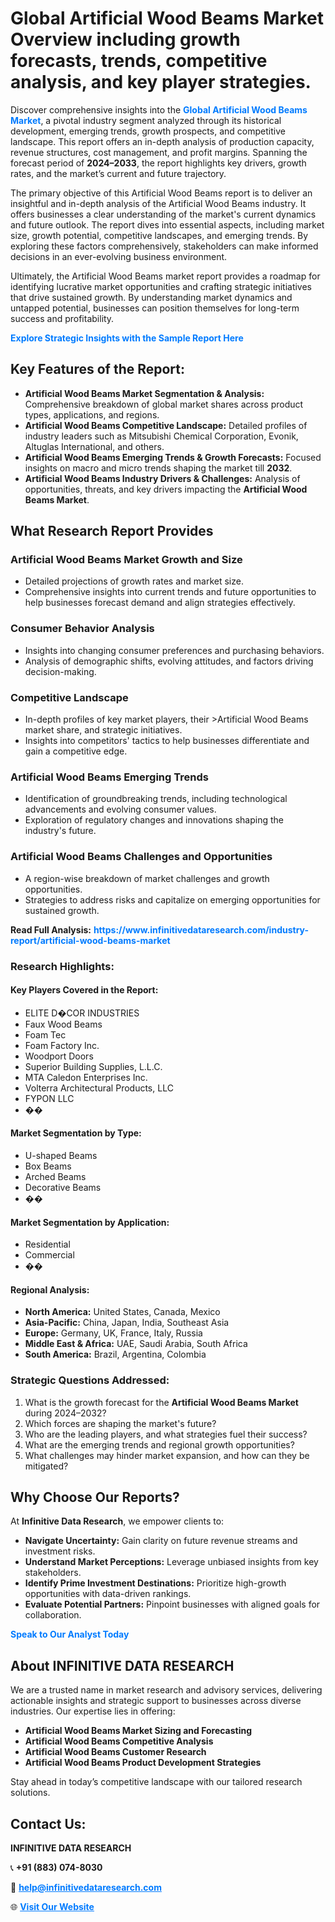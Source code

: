 <h1>Global Artificial Wood Beams Market Overview including growth forecasts, trends, competitive analysis, and key player strategies.</h1>
<p>
Discover comprehensive insights into the 
<a href="https://www.infinitivedataresearch.com/industry-report/artificial-wood-beams-market" rel="dofollow" style="color: #007BFF; text-decoration: none;"><strong>Global Artificial Wood Beams Market</strong></a>, a pivotal industry segment analyzed through its historical development, emerging trends, growth prospects, and competitive landscape. This report offers an in-depth analysis of production capacity, revenue structures, cost management, and profit margins. Spanning the forecast period of <strong>2024–2033</strong>, the report highlights key drivers, growth rates, and the market’s current and future trajectory.
</p>
<p>
The primary objective of this Artificial Wood Beams report is to deliver an insightful and in-depth analysis of the Artificial Wood Beams industry. It offers businesses a clear understanding of the market's current dynamics and future outlook. The report dives into essential aspects, including market size, growth potential, competitive landscapes, and emerging trends. By exploring these factors comprehensively, stakeholders can make informed decisions in an ever-evolving business environment.
</p>
<p>
Ultimately, the Artificial Wood Beams market report provides a roadmap for identifying lucrative market opportunities and crafting strategic initiatives that drive sustained growth. By understanding market dynamics and untapped potential, businesses can position themselves for long-term success and profitability.
</p>
<p>
<a href="https://www.infinitivedataresearch.com/request-sample/reportId=109318" style="color: #007BFF; text-decoration: none;"><strong>Explore Strategic Insights with the Sample Report Here</strong></a>
</p>

<h2>Key Features of the Report:</h2>
<ul>
<li><strong>Artificial Wood Beams Market Segmentation & Analysis:</strong> Comprehensive breakdown of global market shares across product types, applications, and regions.</li>
<li><strong>Artificial Wood Beams Competitive Landscape:</strong> Detailed profiles of industry leaders such as Mitsubishi Chemical Corporation, Evonik, Altuglas International, and others.</li>
<li><strong>Artificial Wood Beams Emerging Trends & Growth Forecasts:</strong> Focused insights on macro and micro trends shaping the market till <strong>2032</strong>.</li>
<li><strong>Artificial Wood Beams Industry Drivers & Challenges:</strong> Analysis of opportunities, threats, and key drivers impacting the <strong>Artificial Wood Beams Market</strong>.</li>
</ul>

<h2>What Research Report Provides</h2>
<h3>Artificial Wood Beams Market Growth and Size</h3>
<ul>
<li>Detailed projections of growth rates and market size.</li>
<li>Comprehensive insights into current trends and future opportunities to help businesses forecast demand and align strategies effectively.</li>
</ul>

<h3>Consumer Behavior Analysis</h3>
<ul>
<li>Insights into changing consumer preferences and purchasing behaviors.</li>
<li>Analysis of demographic shifts, evolving attitudes, and factors driving decision-making.</li>
</ul>

<h3>Competitive Landscape</h3>
<ul>
<li>In-depth profiles of key market players, their >Artificial Wood Beams market share, and strategic initiatives.</li>
<li>Insights into competitors' tactics to help businesses differentiate and gain a competitive edge.</li>
</ul>

<h3>Artificial Wood Beams Emerging Trends</h3>
<ul>
<li>Identification of groundbreaking trends, including technological advancements and evolving consumer values.</li>
<li>Exploration of regulatory changes and innovations shaping the industry's future.</li>
</ul>

<h3>Artificial Wood Beams Challenges and Opportunities</h3>
<ul>
<li>A region-wise breakdown of market challenges and growth opportunities.</li>
<li>Strategies to address risks and capitalize on emerging opportunities for sustained growth.</li>
</ul>
<p><strong>Read Full Analysis:</strong> <a href="https://www.infinitivedataresearch.com/industry-report/artificial-wood-beams-market" rel="dofollow" style="color: #007BFF; text-decoration: none;"><strong>https://www.infinitivedataresearch.com/industry-report/artificial-wood-beams-market</strong></a></p>
<h3>Research Highlights:</h3>
<h4>Key Players Covered in the Report:</h4>
<ul><li>ELITE D�COR INDUSTRIES</li><li>Faux Wood Beams</li><li>Foam Tec</li><li>Foam Factory Inc.</li><li>Woodport Doors</li><li>Superior Building Supplies, L.L.C.</li><li>MTA Caledon Enterprises Inc.</li><li>Volterra Architectural Products, LLC</li><li>FYPON LLC</li><li>��</li></ul>
<h4>Market Segmentation by Type:</h4>
<ul><li>U-shaped Beams</li><li>Box Beams</li><li>Arched Beams</li><li>Decorative Beams</li><li>��</li></ul>
<h4>Market Segmentation by Application:</h4>
<ul><li>Residential</li><li>Commercial</li><li>��</li></ul>

<h4>Regional Analysis:</h4>
<ul>
<li><strong>North America:</strong> United States, Canada, Mexico</li>
<li><strong>Asia-Pacific:</strong> China, Japan, India, Southeast Asia</li>
<li><strong>Europe:</strong> Germany, UK, France, Italy, Russia</li>
<li><strong>Middle East & Africa:</strong> UAE, Saudi Arabia, South Africa</li>
<li><strong>South America:</strong> Brazil, Argentina, Colombia</li>
</ul>

<h3>Strategic Questions Addressed:</h3>
<ol>
<li>What is the growth forecast for the <strong>Artificial Wood Beams Market</strong> during 2024–2032?</li>
<li>Which forces are shaping the market's future?</li>
<li>Who are the leading players, and what strategies fuel their success?</li>
<li>What are the emerging trends and regional growth opportunities?</li>
<li>What challenges may hinder market expansion, and how can they be mitigated?</li>
</ol>

<h2>Why Choose Our Reports?</h2>
<p>At <strong>Infinitive Data Research</strong>, we empower clients to:</p>
<ul>
<li><strong>Navigate Uncertainty:</strong> Gain clarity on future revenue streams and investment risks.</li>
<li><strong>Understand Market Perceptions:</strong> Leverage unbiased insights from key stakeholders.</li>
<li><strong>Identify Prime Investment Destinations:</strong> Prioritize high-growth opportunities with data-driven rankings.</li>
<li><strong>Evaluate Potential Partners:</strong> Pinpoint businesses with aligned goals for collaboration.</li>
</ul>
<p><a href="https://www.infinitivedataresearch.com/industry-report/artificial-wood-beams-market" rel="dofollow" style="color: #007BFF; text-decoration: none;"><strong>Speak to Our Analyst Today</strong></a></p>

<h2>About INFINITIVE DATA RESEARCH</h2>
<p>We are a trusted name in market research and advisory services, delivering actionable insights and strategic support to businesses across diverse industries. Our expertise lies in offering:</p>
<ul>
<li><strong>Artificial Wood Beams Market Sizing and Forecasting</strong></li>
<li><strong>Artificial Wood Beams Competitive Analysis</strong></li>
<li><strong>Artificial Wood Beams Customer Research</strong></li>
<li><strong>Artificial Wood Beams Product Development Strategies</strong></li>
</ul>
<p>Stay ahead in today’s competitive landscape with our tailored research solutions.</p>

<h2>Contact Us:</h2>
<p><strong>INFINITIVE DATA RESEARCH</strong></p>
<p>📞 <strong>+91 (883) 074-8030</strong></p>
<p>📧 <strong><a href="mailto:help@infinitivedataresearch.com" style="color: #007BFF;">help@infinitivedataresearch.com</a></strong></p>
<p>🌐 <strong><a href="https://www.infinitivedataresearch.com" rel="dofollow" style="color: #007BFF;">Visit Our Website</a></strong></p>